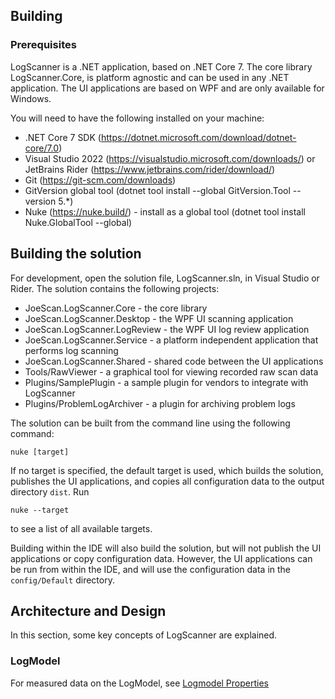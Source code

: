 
## Building 
### Prerequisites

LogScanner is a .NET application, based on .NET Core 7. The core library LogScanner.Core, is platform agnostic and can be used in any .NET application. The UI applications are based on WPF and are only available for Windows.

You will need to have the following installed on your machine:

 - .NET Core 7 SDK (https://dotnet.microsoft.com/download/dotnet-core/7.0)
 - Visual Studio 2022 (https://visualstudio.microsoft.com/downloads/) or JetBrains Rider (https://www.jetbrains.com/rider/download/)
 - Git (https://git-scm.com/downloads)
 - GitVersion global tool (dotnet tool install --global GitVersion.Tool --version 5.*)
 - Nuke  (https://nuke.build/) - install as a global tool (dotnet tool install Nuke.GlobalTool --global)

## Building the solution
For development, open the solution file, LogScanner.sln, in Visual Studio or Rider. The solution contains the following projects:

 - JoeScan.LogScanner.Core - the core library
 - JoeScan.LogScanner.Desktop - the WPF UI scanning application
 - JoeScan.LogScanner.LogReview - the WPF UI log review application
 - JoeScan.LogScanner.Service - a platform independent application that performs log scanning
 - JoeScan.LogScanner.Shared - shared code between the UI applications
 - Tools/RawViewer - a graphical tool for viewing recorded raw scan data
 - Plugins/SamplePlugin - a sample plugin for vendors to integrate with LogScanner
 - Plugins/ProblemLogArchiver - a plugin for archiving problem logs

The solution can be built from the command line using the following command:
```
nuke [target] 
```
If no target is specified, the default target is used, which builds the solution, publishes the UI applications, and copies all configuration data to the output directory ```dist```.
Run 
```
nuke --target
```
to see a list of all available targets.

Building within the IDE will also build the solution, but will not publish the UI applications or copy configuration data. However, the UI applications can be run from within the IDE, and will use the configuration data in the ```config/Default``` directory.

## Architecture and Design

In this section, some key concepts of LogScanner are explained. 

### LogModel
For measured data on the LogModel, see [Logmodel Properties](logmodel/logmodel.md)